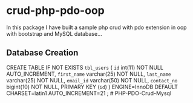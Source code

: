 # crud-php-pdo-oop
In this package I have built a sample php crud with pdo extension in oop with bootstrap and MySQL database... 

Database Creation
---------------------------------------------
CREATE TABLE IF NOT EXISTS `tbl_users` (
  `id` int(11) NOT NULL AUTO_INCREMENT,
  `first_name` varchar(25) NOT NULL,
  `last_name` varchar(25) NOT NULL,
  `email_id` varchar(50) NOT NULL,
  `contact_no` bigint(10) NOT NULL,
  PRIMARY KEY (`id`)
) ENGINE=InnoDB  DEFAULT CHARSET=latin1 AUTO_INCREMENT=21 ;
#   P H P - P D O - C r u d - M y s q l  
 